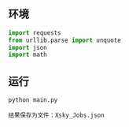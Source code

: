 ## 环境

```Python
import requests
from urllib.parse import unquote
import json
import math
```

## 运行

```shell
python main.py
```

`结果保存为文件：Xsky_Jobs.json`



